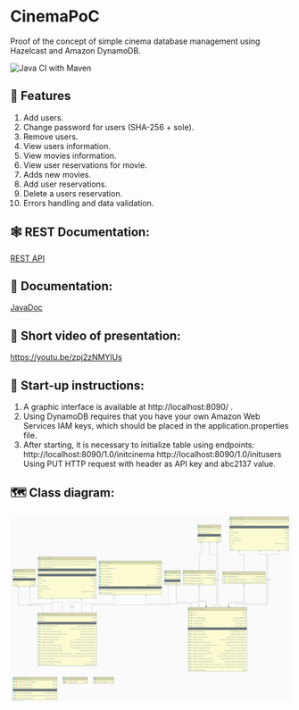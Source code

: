 # CinemaPoC
Proof of the concept of simple cinema database management using Hazelcast and Amazon DynamoDB.

![Java CI with Maven](https://github.com/SimpleMethod/CinemaPoC/workflows/Java%20CI%20with%20Maven/badge.svg?branch=master&event=push)

## 🚀 Features
1. Add users.
2. Change password for users (SHA-256 + sole).
3. Remove users.
4. View users information.
5. View movies information.
6. View user reservations for movie.
7. Adds new movies.
8. Add user reservations.
9. Delete a users reservation. 
10. Errors handling and data validation.

## 🕸️ REST Documentation:
[REST API](https://documenter.getpostman.com/view/7673549/SzmYA2eQ?version=latest)

## 📖 Documentation:
[JavaDoc](https://github.com/SimpleMethod/CinemaPoC/tree/master/apidocs)

## 🎥 Short video of presentation:
https://youtu.be/zpj2zNMYlUs

## 🔨 Start-up instructions:
1. A graphic interface is available at http://localhost:8090/ .
2. Using DynamoDB requires that you have your own Amazon Web Services IAM keys, which should be placed in the application.properties file. 
3. After starting, it is necessary to initialize table using endpoints: 
http://localhost:8090/1.0/initcinema
http://localhost:8090/1.0/initusers
Using PUT HTTP request with header as API key and abc2137 value. 

## 🗺 Class diagram:
![CinemaPackage](https://raw.githubusercontent.com/SimpleMethod/CinemaPoC/master/PackageCinema.png)
